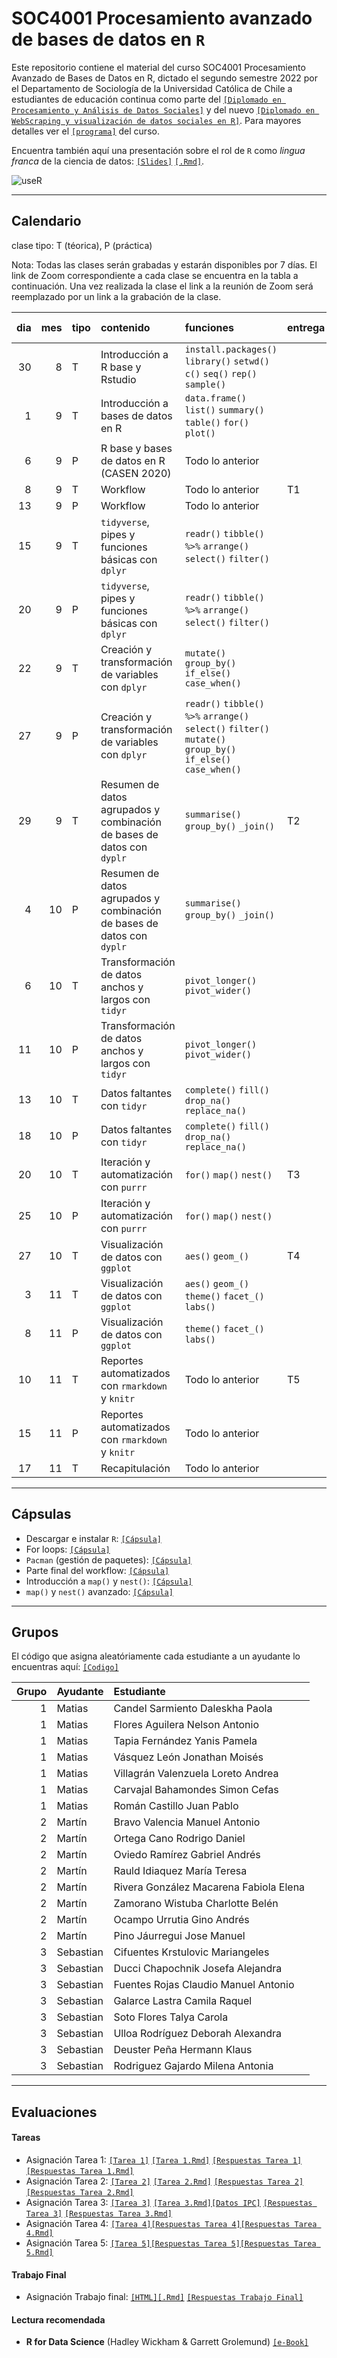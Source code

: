 # SOC4001 Procesamiento avanzado de bases de datos en `R`
Este repositorio contiene el material del curso SOC4001 Procesamiento Avanzado de Bases de Datos en R, dictado el segundo semestre 2022 por el Departamento de Sociología de la Universidad Católica de Chile a estudiantes de educación continua como parte del [`[Diplomado en Procesamiento y Análisis de Datos Sociales]`](https://educacioncontinua.uc.cl/41343-ficha-diplomado-en-procesamiento-y-analisis-de-datos-sociales) y del nuevo [`[Diplomado en WebScraping y visualización de datos sociales en R]`](https://educacioncontinua.uc.cl/43873-ficha-diplomado-en-webscraping-y-visualizacion-de-datos-sociales-en-r). Para mayores detalles ver el [`[programa]`](files/syllabus_soc4001.pdf) del curso.

Encuentra también aquí una presentación sobre el rol de `R` como *lingua franca* de la ciencia de datos: [`[Slides]`](https://mebucca.github.io/dar_soc4001/slides/presentation/presentation#1) [`[.Rmd]`](slides/presentation/presentation.Rmd). 


![useR](files/useR.png)

---
## Calendario

clase tipo: T (téorica), P (práctica)

Nota: Todas las clases serán grabadas y estarán disponibles por 7 días. El link de Zoom correspondiente a cada clase se encuentra en la tabla a continuación. Una vez realizada la clase el link a la reunión de Zoom será reemplazado por un link a la grabación de la clase. 

| dia  | mes  | tipo  | contenido                                                               | funciones                                                                                                       | entrega  | link/grabación zoom                                                                                | material                                                                                                                                                                                                                                     |
| ---: | ---: | :---- | :---------------------------------------------------------------------- | :-------------------------------------------------------------------------------------------------------------- | :------- | :-----------------------------------------------                                                   | :--------------------------- 
| 30   | 8    | T     | Introducción a R base y Rstudio                                              | `install.packages()` `library()` `setwd()` `c()` `seq()` `rep()` `sample()`                                     |          | [`[Todos]`](https://puc.zoom.us/rec/play/xJoO0RWMrmxX_OrQ6ow0_JTPp2Ybjmqct6qI0IB6_qxeg9P1Ccb6PiXT1NfA2eclj1rN4X9-fi8b7gwf.l4N-2FW3pJ87Geui?continueMode=true&_x_zm_rtaid=lXAg96GJSaGCfp7jdyGJGQ.1661955083378.8d2340f17a2904f095e8be692b22ab9b&_x_zm_rhtaid=109)                                                                                      | [`[Slides]`](https://mebucca.github.io/dar_soc4001/slides/class_1/class_1#1) [`[.Rmd]`](slides/class_1/class_1.Rmd)                                                                                                                          |
| 1    | 9    | T     | Introducción a bases de datos en R                                      | `data.frame()` `list()` `summary()` `table()` `for()` `plot()`                                                  |          | [`[Todos]`](https://puc.zoom.us/rec/play/esgn-jJ1E7FL7qcrDARO6cI3xog-vk-kc3HvG4Za-h95Ewh3-SyO_rNJSuUprUiCFVSq0PTYvge5xLFk.6Bqxe-J9VA4Mf0sf?continueMode=true&_x_zm_rtaid=pOYnpNx6SEi2Jy4_7YVm8A.1662124066643.7480cd2fcf7623e622a0d86260c135ca&_x_zm_rhtaid=471)                                                                                      | [`[Slides]`](https://mebucca.github.io/dar_soc4001/slides/class_2/class_2#1) [`[.Rmd]`](slides/class_2/class_2.Rmd)                                                                                                                          |
| 6    | 9    | P     | R base y bases de datos en R (CASEN 2020)                         | Todo lo anterior                                             |          | [`[G1]`](https://puc.zoom.us/rec/share/QVlftzZIJRGn6QhvtEPn9zULnGVlbbHOV6hRUAjM9dEYWULs5ytwtyJuNxYXaM7V.rq32AtbX0jj-Ru1w)   [`[G2]`](https://puc.zoom.us/rec/share/yd5aMcyhdefrTTN0J-S9qez6mKhXZlJQ73bYm9A7CIy4YuDgyl9UbqHVjNMSMM4-.xa3oUO7oWMSBaOeC) [`[G3]`](https://puc.zoom.us/j/86505510028?pwd=QURDejdaTThybzhnM1JGR1lRNDE4dz09)                                                              | [`[RScript]`](slides/class_3/class_3.R)  [`[Casen2020]`](http://observatorio.ministeriodesarrollosocial.gob.cl/encuesta-casen-en-pandemia-2020)                                                                                              |
| 8    | 9    | T     | Workflow                                                               | Todo lo anterior                                                                                                | T1       | [`[Todos]`](https://puc.zoom.us/rec/play/fUQOBpgaR8JfX1kqttpQbGzR3jBz2Oa0uKB7lfOwAbA83nyuxjckUT48siaxA2F464Y7fgQg6RwDkI43.ZcWPJmOJw4bhGAo9?continueMode=true&_x_zm_rtaid=v56x1NU5RlSztPdY8xbS8A.1663071028373.4aafa3b6093865e56601934df6224d1c&_x_zm_rhtaid=314)                                                                                      | [`[Archivos]`](slides/class_4/workflow.zip)                                                                                                                                                                                                     |
| 13    | 9    | P     | Workflow                                                                | Todo lo anterior                                                                                                |          | [`[G1]`](https://puc.zoom.us/rec/share/DNIyA14-mruDWhvu3AQB0Dp9RtFTfkRFaMfO-ASZM8w_N00H7N8gQoCDY0DdNfej.9hkE74uikdcN1Luz) [`[G2]`](https://puc.zoom.us/rec/share/B9pNCzTDMhoeiqVZFqiTQcVJwuYBgygF4Q7E1JCtqkVFC6H3aC02RVoUeOyV-skk.kUO_2L8hc-eJEAKv) [`[G3]`](https://puc.zoom.us/rec/share/_se8IJndobd0gVbduW-Fl6dpv9FtU4WKRc4BCT52R3eoVaulep_6RMmLivlFgoYj.W9YR6kf4wRKeU8d6)                                                                   | [`[Archivos]`](slides/class_4/workflow_ta.zip)                                                                                                                                                                                                  |
| 15   | 9    | T     | `tidyverse`, pipes y funciones básicas con `dplyr`                      | `readr()` `tibble()` `%>%` `arrange()` `select()` `filter()`                                                    |          | [`[Todos]`](https://puc.zoom.us/rec/play/wuAYQO1FVSp96mTlB9fw5SvqXhHzAIz9f8v5zrh21GDJ5LfaWrS0I8V_2Nzs3OsadDKc9bjPUsiagGFQ.OC__el7T8MhVLRPO?continueMode=true&_x_zm_rtaid=yXi6w6p2QpuvJJPw5nErhg.1663678039515.2d3d11a48f725daf4c7f6f36218779c5&_x_zm_rhtaid=175)                                                                                      | [`[Slides]`](https://mebucca.github.io/dar_soc4001/slides/class_5/class_5#1) [`[.Rmd]`](slides/class_5/class_5.Rmd)                                                                                                                          |
| 20   | 9    | P     | `tidyverse`, pipes y funciones básicas con `dplyr`                      | `readr()` `tibble()` `%>%` `arrange()` `select()` `filter()`                                                    |          | [`[G1]`](https://puc.zoom.us/rec/share/HlZVcnSKTgsmqlFBrQkNMqr1-igPNpPbQry6-nLC7nQtF9OMUqIwycP_Cjhqlk-T.IXFWmQKS28tFhVgs) [`[G2]`](https://puc.zoom.us/j/88268681379) [`[G3]`](https://puc.zoom.us/rec/share/1Bi7zxJ0ii0TK6q9yg1IErCZoRlncSykMcGnLrGTuUG9UACnpZqcs-PeQ2MZrSUv.pfFz6REVowtyTkRK) |  [`[RScript]`](slides/class_5/class_5.R) [`[Data]`](https://github.com/mebucca/dar_soc4001/blob/master/slides/class_6/sample_casen2017.csv)                                                                                      |                                                                                                                         |
| 22   | 9    | T     | Creación y transformación de variables con `dplyr`                      | `mutate()` `group_by()` `if_else()` `case_when()`                                                               |          | [`[Todos]`](https://puc.zoom.us/rec/play/1YAZTEqJgFhQ3QyfzyEcoDq5xdNdqKWQWDCeAxEwBg41hLvsRwMybm1RAUOAhS6FcEJ2sW5ObkM0-5M0.D0WcsciYUNW1VnHR?continueMode=true&_x_zm_rtaid=dL11FaPxRGuumD_69Zp9zw.1663947050524.57443b05830bdbce401aafc713576b9c&_x_zm_rhtaid=93)                                                                                      | [`[Slides]`](https://mebucca.github.io/dar_soc4001/slides/class_6/class_6#1) [`[.Rmd]`](slides/class_6/class_6.Rmd)                                                                                                                          |
| 27   | 9    | P     | Creación y transformación de variables con `dplyr`                      | `readr()` `tibble()` `%>%` `arrange()` `select()` `filter()` `mutate()` `group_by()` `if_else()` `case_when()`  |          | [`[G1]`](https://puc.zoom.us/rec/play/r1JOEXGze3GNF1_oK0oPc58TaLt6dVbbhOV4ldWYuMhmGpG4r8ROcGO4C0FAPMJ2QD-R5-lg3Qu-RLRq.uKw-zYsdLn9yP65F?continueMode=true&_x_zm_rtaid=N01tSeQlSE-GxdxFdWCOFg.1664320330185.a54f1a20eecf322452a52b8fe8f6ef89&_x_zm_rhtaid=656) [`[G2]`](https://puc.zoom.us/rec/share/Ql2Qly9ItcgBWE8W0KIn__q7pFgy_DRxVPN3mhnOhBhQhc18mb5ROHgcB-ICYphi.Mf3-E5vUYAGlRgG9) [`[G3]`](https://puc.zoom.us/rec/share/FQgguwcN8Cl-irHiokYI1FSrjmllRi5tfN30Sf-CebNzgn8S-TLlQz876U6hon5N.b2cqO1jnULhl_jCi)                                                                   | [`[RScript]`](slides/class_6/class_6.R) [`[Data]`](https://github.com/mebucca/dar_soc4001/blob/master/slides/class_6/sample_casen2017.csv)                                                                                                   |
| 29   | 9    | T     | Resumen de datos agrupados y combinación de bases de datos con `dyplr`  | `summarise()` `group_by()` `_join()`                                                                            | T2       | [`[Todos]`](https://puc.zoom.us/rec/play/mWf_XMJmREbqlrbRZfgKJuJUfgO32RkFxr52ol1L-lPnUBlz_ekA0s-r51ae99CaT8BCqit_HXPTTZlo.WYEBYgZJDIwBLKTt?continueMode=true&_x_zm_rtaid=HHwb3LRqRh-0UOHAtWiCqA.1664536506122.cc101ac9db562015ad6bb4ca948b8cd0&_x_zm_rhtaid=244)                                                                                      | [`[Slides]`](https://mebucca.github.io/dar_soc4001/slides/class_7/class_7#1) [`[.Rmd]`](slides/class_7/class_7.Rmd)                                                                                                                          |
| 4   | 10    | P     | Resumen de datos agrupados y combinación de bases de datos con `dyplr`  | `summarise()` `group_by()` `_join()`                                                                            |          | [`[G1]`](https://puc.zoom.us/rec/share/iS-YrVtRH8FdQ3ivh46fAsCrRWTPBU9WeW5BRUOcxSG3nGg1Fkiik4mH_bSENQvF.kezPWXVb_jkv-Vl-) [`[G2]`](https://puc.zoom.us/rec/share/ThwKUSvk9Ufy8BVkZaSpQOSHnwimg6_Z4esu8sR5B2oB7Nxqpe1NWNjv361mYPSW.guTAKQ2v9fMn14Rw) [`[G3]`](https://puc.zoom.us/rec/share/cOij5-g23F45-iHPTeUI3q2pyul_nVrA5JwAx00zcfP8Sw5iU3Masb11UGdw82sV.wrGctBVYqU6qaYlK)                                  | [`[RScript]`](slides/class_7/class_7.R) [`[Data]`](https://github.com/mebucca/dar_soc4001/blob/master/slides/class_6/sample_casen2017.csv)                                                                                                   |
| 6    | 10   | T     | Transformación de datos anchos y largos con `tidyr`                     | `pivot_longer()` `pivot_wider()`                                                                                |          | [`[Todos]`](https://puc.zoom.us/rec/play/Fn58lYMnsuznLm7_y_gik-pE0FWvbLB5CJqZk62KKw7xVP1MaqmNKmJ9roIgCqIFTwdQL8vx3HDmBNRy.--bqFf5gOQpdrtcC?continueMode=true&_x_zm_rtaid=pTjI-9PYSEi2CUflj6nMKw.1665144507618.b8eb6a157e7953b3927e6cd06805eb3a&_x_zm_rhtaid=978)                                                                                      | [`[Slides]`](https://mebucca.github.io/dar_soc4001/slides/class_9/class_9#1) [`[.Rmd]`](slides/class_9/class_9.Rmd)                                                                                                                          |
| 11    | 10   | P     | Transformación de datos anchos y largos con `tidyr`                     | `pivot_longer()` `pivot_wider()`                                                                                |          | [`[G1]`](https://puc.zoom.us/j/88646807675?pwd=bW91bGlZMTU0S2hpU2MxYk9yRldHdz09) [`[G2]`](https://puc.zoom.us/rec/share/AE3Y-E5NhKiN-H4xIFQzzpPgmaufnBw6phPCVW8MSzR3K0k01_tbdk2J8nOOUs4z.PCYoWce1n9Do04Fj) [`[G3]`](https://puc.zoom.us/rec/share/mX87aOM7pzhsPJuE8-lz8IwE35QGbpA1SnFcsSt6caSSLdOdsLW27gLwKYTUwc5p.qJMMUKAk27wd5rp7) | [`[Ejercicio]`](slides/class_9/ejercicio_practico.Rmd)                                                                                                                                                   |
| 13   | 10   | T     | Datos faltantes con `tidyr`                                             | `complete()` `fill()` `drop_na()` `replace_na()`                                                                |          | [`[Todos]`](https://puc.zoom.us/j/81586534478?pwd=Q2Zhc3Ztb080eTN6UXpnQjZ1K1NHQT09)                                                                                      | [`[Slides]`](https://mebucca.github.io/dar_soc4001/slides/class_10/class_10#1) [`[.Rmd]`](slides/class_10/class_10.Rmd) [`[RScript]`](slides/class_10/class_10.R)                                                                            |
| 18   | 10   | P     | Datos faltantes con `tidyr`                                             | `complete()` `fill()` `drop_na()` `replace_na()`                                                                |          | [`[G1]`](https://puc.zoom.us/j/88646807675?pwd=bW91bGlZMTU0S2hpU2MxYk9yRldHdz09) [`[G2]`](https://puc.zoom.us/rec/share/OD6OAb9SKUpBKup-XCnTyJuZ2IMqhKxpE0jMKUTtuNVKmNz3T2QZ5NPp5Xx8saDo.uD7KZbf7TGqjZk2i) [`[G3]`](https://puc.zoom.us/rec/share/TR-fpWE6l7BYSnx3NZvp04dMBE488zN12yj8yZH9sqIKrb0xl-MBEA2GmJPXcgZ8.KyrvIln6U9kb43Tj)                                                                              | [`[Ejercicio]`](slides/class_10/ejercicio_practico.Rmd)                                                                                                                                                  |
| 20   | 10  | T     | Iteración y automatización con `purrr`                                  | `for()` `map()` `nest()`                                                                                        | T3       | [`[Todos]`](https://puc.zoom.us/j/81586534478?pwd=Q2Zhc3Ztb080eTN6UXpnQjZ1K1NHQT09)                                                                                      | [`[Slides]`](https://mebucca.github.io/dar_soc4001/slides/class_13/class_13#1) [`[.Rmd]`](slides/class_13/class_13.Rmd)                                                                                                                      |
| 25    | 10   | P     | Iteración y automatización con `purrr`                                  | `for()` `map()` `nest()`                                                                                        |          | [`[G1]`](https://puc.zoom.us/j/88646807675?pwd=bW91bGlZMTU0S2hpU2MxYk9yRldHdz09) [`[G2]`](https://puc.zoom.us/j/88268681379) [`[G3]`](https://puc.zoom.us/j/86562029910)                                                                   | [`[Ejercicio]`](slides/class_13/ejercicio_practico.Rmd)                                                                                                                                                  |
| 27   | 10   | T     | Visualización de datos con `ggplot`                                     | `aes()` `geom_()`                                                                                               | T4       | [`[Todos]`](https://puc.zoom.us/j/81586534478?pwd=Q2Zhc3Ztb080eTN6UXpnQjZ1K1NHQT09)                                                                                      | [`[Slides]`](https://mebucca.github.io/dar_soc4001/slides/class_11/class_11#1) [`[.Rmd]`](slides/class_11/class_11.Rmd) [`[RScript]`](slides/class_11/class_11.R)                                                                            |
| 3   | 11   | T     | Visualización de datos con `ggplot`                                     | `aes()` `geom_()` `theme()` `facet_()` `labs()`                                                                 |          | [`[Todos]`](https://puc.zoom.us/j/81586534478?pwd=Q2Zhc3Ztb080eTN6UXpnQjZ1K1NHQT09)                                                                                      | [`[Slides]`](https://mebucca.github.io/dar_soc4001/slides/class_12/class_12#1) [`[.Rmd]`](slides/class_12/class_12.Rmd)                                                                                                                      |
| 8   | 11   | P     | Visualización de datos con `ggplot`                                     | `theme()` `facet_()` `labs()`                                                                                   |          | [`[G1]`](https://puc.zoom.us/j/88646807675?pwd=bW91bGlZMTU0S2hpU2MxYk9yRldHdz09) [`[G2]`](https://puc.zoom.us/j/88268681379) [`[G3]`](https://puc.zoom.us/rec/share/VPvV6s6vkW8huwKdmd-LPg2g95qal4znJlUbcm9rWa8URsWaODPcvbvAQy7o3sMi.PQ9zV6hxVb4N6Rqm)                                                                   | [`[Ejercicio]`](slides/class_11/ejercicio_practico.Rmd)                                                                                                                                                  |
| 10    | 11   | T     | Reportes automatizados con `rmarkdown` y `knitr`                        | Todo lo anterior                                                                                                | T5       | [`[Todos]`](https://puc.zoom.us/j/81586534478?pwd=Q2Zhc3Ztb080eTN6UXpnQjZ1K1NHQT09)                                                                                      | [`[Slides]`](https://mebucca.github.io/dar_soc4001/slides/class_15/class_15#1) [`[.Rmd]`](slides/class_15/class_15.Rmd) [`[Template.Rmd]`](slides/class_15/class_15_template.Rmd)  [`[Template.pdf]`](slides/class_15/class_15_template.pdf) |
| 15   | 11   | P     | Reportes automatizados con `rmarkdown` y `knitr`                        | Todo lo anterior                                                                                                |          | [`[G1]`](https://puc.zoom.us/j/88646807675?pwd=bW91bGlZMTU0S2hpU2MxYk9yRldHdz09) [`[G2]`](https://puc.zoom.us/rec/share/hizRf51OoIJF3mMEsf7lfkVRSTda1qWr-SggPOTVncMurQlksAxbIWTjczUBSZ6k.rR-eRAg319xOQbtn?startTime=1668546886000)    [`[G3]`](https://puc.zoom.us/j/86562029910)                                                                          | [`[Ejercicio]`](slides/class_15/ejercicio_practico.Rmd)[`[Datos]`](slides/class_4/workflow/data/ESS8_subset.dta)                                                                                                                             |
| 17   | 11   | T     | Recapitulación                                                          | Todo lo anterior                                                                                                |          | [`[Todos]`](https://puc.zoom.us/j/81586534478?pwd=Q2Zhc3Ztb080eTN6UXpnQjZ1K1NHQT09)                                                                                      | [`[Archivos]`](slides/class_16/workflow_adv.zip)                                                                                                                                                                                             |


---

## Cápsulas

- Descargar e instalar `R`: [`[Cápsula]`](https://www.youtube.com/watch?v=805yKZSQaj8)
- For loops: [`[Cápsula]`](https://www.youtube.com/watch?v=Jg473dyiahY)
- `Pacman` (gestión de paquetes): [`[Cápsula]`](https://zoom.us/rec/play/oEC3ylDF1FgvRefSBeVYa1sw1YUllzmpEErUAJ2Fo_Hm5ZZkKUC1eqpDLlwyAIFi2jmX_VhQJaKJPKWV.A9FP161KdHNM_Agr?continueMode=true&_x_zm_rtaid=u0HMtmUiRMejpEz1fB47bQ.1663094558713.9f2656b492d27b84f009e687810d20ab&_x_zm_rhtaid=913)
- Parte final del workflow: [`[Cápsula]`](https://zoom.us/rec/play/uggnL2XFaA9UQEF1QgBT-vnqUUm3g2EnuXp7npOcIfav35wTzwcGnVZQL51u2li9tjgJozslJR7xb-4x.YClnoWfPbbY2rOsZ?continueMode=true&_x_zm_rtaid=u0HMtmUiRMejpEz1fB47bQ.1663094558713.9f2656b492d27b84f009e687810d20ab&_x_zm_rhtaid=913)
- Introducción a `map()` y `nest()`: [`[Cápsula]`](https://www.youtube.com/watch?v=Ko2SdZ1_nLU)
- `map()` y `nest()` avanzado: [`[Cápsula]`](https://www.youtube.com/watch?v=uBqGpz1Rk-s)

---

## Grupos

El código que asigna aleatóriamente cada estudiante a un ayudante lo encuentras aquí: [`[Codigo]`](files/student2ta.R)

| Grupo|Ayudante  |Estudiante                             |
|-----:|:---------|:--------------------------------------|
|     1|Matias    |Candel Sarmiento Daleskha Paola        |
|     1|Matias    |Flores Aguilera Nelson Antonio         |
|     1|Matias    |Tapia Fernández Yanis Pamela           |
|     1|Matias    |Vásquez León Jonathan Moisés           |
|     1|Matias    |Villagrán Valenzuela Loreto Andrea     |
|     1|Matias    |Carvajal Bahamondes Simon Cefas        |
|     1|Matias    |Román Castillo Juan Pablo              |
|     2|Martín    |Bravo Valencia Manuel Antonio          |
|     2|Martín    |Ortega Cano Rodrigo Daniel             |
|     2|Martín    |Oviedo Ramírez Gabriel Andrés          |
|     2|Martín    |Rauld Idiaquez María Teresa            |
|     2|Martín    |Rivera González Macarena Fabiola Elena |
|     2|Martín    |Zamorano Wistuba Charlotte Belén       |
|     2|Martín    |Ocampo Urrutia Gino Andrés             |
|     2|Martín    |Pino Jáurregui Jose Manuel             |
|     3|Sebastian |Cifuentes Krstulovic Mariangeles       |
|     3|Sebastian |Ducci Chapochnik Josefa Alejandra      |
|     3|Sebastian |Fuentes Rojas Claudio Manuel Antonio   |
|     3|Sebastian |Galarce Lastra Camila Raquel           |
|     3|Sebastian |Soto Flores Talya Carola               |
|     3|Sebastian |Ulloa Rodríguez Deborah Alexandra      |
|     3|Sebastian |Deuster Peña Hermann Klaus             |
|     3|Sebastian |Rodriguez Gajardo Milena Antonia       |


---

## Evaluaciones 

#### Tareas 

- Asignación Tarea 1: [`[Tarea 1]`](homework/t_1.pdf) [`[Tarea 1.Rmd]`](homework/t_1.Rmd) [`[Respuestas Tarea 1]`](homework/t_1_answers.pdf) [`[Respuestas Tarea 1.Rmd]`](homework/t_1_answers.Rmd)
- Asignación Tarea 2: [`[Tarea 2]`](homework/t_2.pdf) [`[Tarea 2.Rmd]`](homework/t_2.Rmd) [`[Respuestas Tarea 2]`](homework/t_2_answers.pdf) [`[Respuestas Tarea 2.Rmd]`](homework/t_2_answers.Rmd)
- Asignación Tarea 3: [`[Tarea 3]`](homework/t_3.pdf) [`[Tarea 3.Rmd]`](homework/t_3.Rmd)[`[Datos IPC]`](homework/ipc.csv) [`[Respuestas Tarea 3]`](homework/t_3_answers.pdf) [`[Respuestas Tarea 3.Rmd]`](homework/t_3_answers.Rmd)
- Asignación Tarea 4: [`[Tarea 4]`](homework/t_5.pdf)[`[Respuestas Tarea 4]`](homework/t_5_answers.pdf)[`[Respuestas Tarea 4.Rmd]`](homework/t_5_answers.Rmd)
- Asignación Tarea 5: [`[Tarea 5]`](homework/t_4.pdf)[`[Respuestas Tarea 5]`](homework/t_4_answers.pdf)[`[Respuestas Tarea 5.Rmd]`](homework/t_4_answers.Rmd)


#### Trabajo Final

- Asignación Trabajo final: [`[HTML]`](https://mebucca.github.io/dar_soc4001/homework/tf#1)[`[.Rmd]`](homework/tf.Rmd) [`[Respuestas Trabajo Final]`](homework/tf_answers)  



#### Lectura recomendada

- **R for Data Science** (Hadley Wickham & Garrett Grolemund) [`[e-Book]`](https://r4ds.had.co.nz/)



